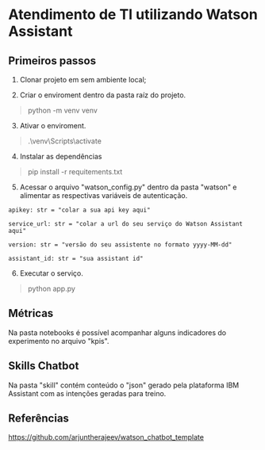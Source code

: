 # Atendimento de TI utilizando Watson Assistant

## Primeiros passos

1. Clonar projeto em sem ambiente local;

2. Criar o enviroment dentro da pasta raíz do projeto.

> python -m venv venv

3. Ativar o enviroment.

> .\venv\Scripts\activate

4. Instalar as dependências

> pip install -r requitements.txt

5. Acessar o arquivo "watson_config.py" dentro da pasta "watson" e alimentar as respectivas variáveis de autenticação.
```
apikey: str = "colar a sua api key aqui"

service_url: str = "colar a url do seu serviço do Watson Assistant aqui"

version: str = "versão do seu assistente no formato yyyy-MM-dd"

assistant_id: str = "sua assistant id"
```

6. Executar o serviço.

> python app.py

## Métricas

Na pasta notebooks é possível acompanhar alguns indicadores do experimento no arquivo "kpis".

## Skills Chatbot

Na pasta "skill" contém conteúdo o "json" gerado pela plataforma IBM Assistant com as intenções geradas para treino.

## Referências

https://github.com/arjuntherajeev/watson_chatbot_template
